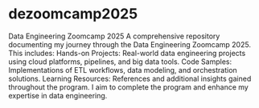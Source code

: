 # dezoomcamp2025
Data Engineering Zoomcamp 2025
A comprehensive repository documenting my journey through the Data Engineering Zoomcamp 2025. This includes:
Hands-on Projects: Real-world data engineering projects using cloud platforms, pipelines, and big data tools.
Code Samples: Implementations of ETL workflows, data modeling, and orchestration solutions.
Learning Resources: References and additional insights gained throughout the program.
I aim to complete the program and enhance my expertise in data engineering.

